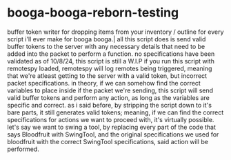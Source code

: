 # booga-booga-reborn-testing
buffer token writer for dropping items from your inventory / outline for every script i'll ever make for booga booga.|
all this script does is send valid buffer tokens to the server with any necessary details that need to be added into the packet to perform a function.
no specifications have been validated as of 10/8/24, this script is still a W.I.P
if you run this script with remotespy loaded, remotespy will log remotes being triggered, meaning that we're atleast getting to the server with a valid token, but incorrect packet specifications.
in theory, if we can somehow find the correct variables to place inside if the packet we're sending, this script will send valid buffer tokens and perform any action, as long as the variables are specific and correct.
as i said before, by stripping the script down to it's bare parts, it still generates valid tokens; meaning, if we can find the correct specifications for actions we want to proceed with, it's virtually possible.
let's say we want to swing a tool, by replacing every part of the code that says Bloodfruit with SwingTool, and the original specifications we used for bloodfruit with the correct SwingTool specifications, said action will be performed.
